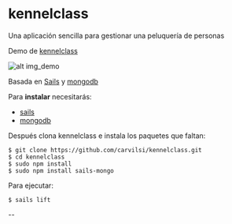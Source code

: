 # kennelclass
Una aplicación sencilla para gestionar una peluquería de personas
   


Demo de [kennelclass](http://5.196.11.71:1337/)


![alt img_demo](http://5.196.11.71/images/kennel_demo.png)


Basada en [Sails](http://sailsjs.org) y [mongodb](http://www.mongodb.org/)


Para **instalar** necesitarás:

* [sails](http://sailsjs.org/#/getStarted)
* [mongodb](http://www.mongodb.org/downloads)

Después clona kennelclass e instala los paquetes que faltan:

```
$ git clone https://github.com/carvilsi/kennelclass.git
$ cd kennelclass
$ sudo npm install
$ sudo npm install sails-mongo
```

Para ejecutar:

`$ sails lift`

--
